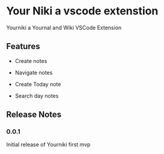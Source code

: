 # Your Niki a vscode extenstion

Yourniki a Yournal and Wiki VSCode Extension

## Features

- Create notes

- Navigate notes

- Create Today note

- Search day notes

## Release Notes


### 0.0.1

Initial release of Yourniki first mvp


